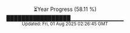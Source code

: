 <p align="center">
⏳Year Progress (58.11 %) <br>
█████████████████▁▁▁▁▁▁▁▁▁▁▁▁▁ <br>
<sub>Updated: Fri, 01 Aug 2025 02:26:45 GMT</sub>
</p>

